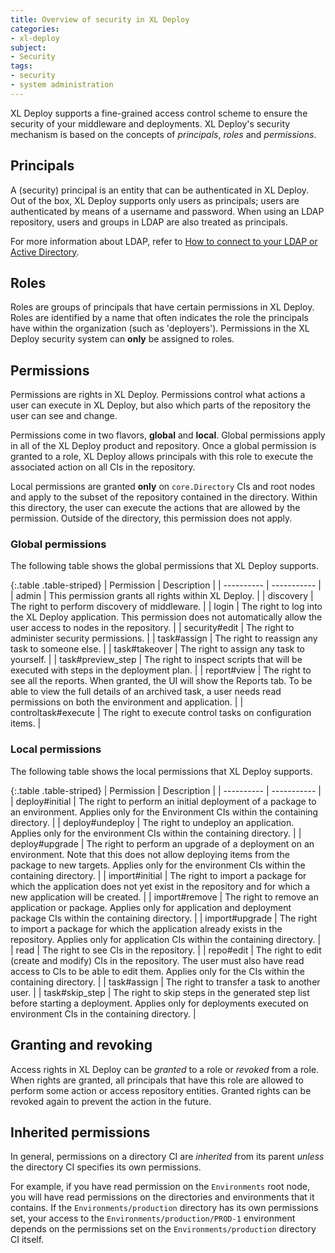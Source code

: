 ```yaml
---
title: Overview of security in XL Deploy
categories:
- xl-deploy
subject:
- Security
tags:
- security
- system administration
---
```


XL Deploy supports a fine-grained access control scheme to ensure the security of your middleware and deployments. XL Deploy's security mechanism is based on the concepts of _principals_, _roles_ and _permissions_.

## Principals

A (security) principal is an entity that can be authenticated in XL Deploy. Out of the box, XL Deploy supports only users as principals; users are authenticated by means of a username and password. When using an LDAP repository, users and groups in LDAP are also treated as principals.

For more information about LDAP, refer to [How to connect to your LDAP or Active Directory](/xl-deploy/how-to/connect-ldap-or-active-directory.html).

## Roles

Roles are groups of principals that have certain permissions in XL Deploy. Roles are identified by a name that often indicates the role the principals have within the organization (such as 'deployers'). Permissions in the XL Deploy security system can **only** be assigned to roles.

## Permissions

Permissions are rights in XL Deploy. Permissions control what actions a user can execute in XL Deploy, but also which parts of the repository the user can see and change.

Permissions come in two flavors, **global** and **local**. Global permissions apply in all of the XL Deploy product and repository. Once a global permission is granted to a role, XL Deploy allows principals with this role to execute the associated action on all CIs in the repository.

Local permissions are granted **only** on `core.Directory` CIs and root nodes and apply to the subset of the repository contained in the directory. Within this directory, the user can execute the actions that are allowed by the permission. Outside of the directory, this permission does not apply. 

### Global permissions

The following table shows the global permissions that XL Deploy supports.

{:.table .table-striped}
| Permission | Description |
| ---------- | ----------- |
| admin | This permission grants all rights within XL Deploy. |
| discovery | The right to perform discovery of middleware. |
| login | The right to log into the XL Deploy application. This permission does not automatically allow the user access to nodes in the repository. |
| security#edit | The right to administer security permissions. |
| task#assign | The right to reassign any task to someone else. |
| task#takeover | The right to assign any task to yourself. |
| task#preview_step | The right to inspect scripts that will be executed with steps in the deployment plan. |
| report#view | The right to see all the reports. When granted, the UI will show the Reports tab. To be able to view the full details of an archived task, a user needs read permissions on both the environment and application. |
| controltask#execute | The right to execute control tasks on configuration items. |

### Local permissions

The following table shows the local permissions that XL Deploy supports.

{:.table .table-striped}
| Permission | Description |
| ---------- | ----------- |
| deploy#initial | The right to perform an initial deployment of a package to an environment. Applies only for the Environment CIs within the containing directory. |
| deploy#undeploy | The right to undeploy an application. Applies only for the environment CIs within the containing directory. |
| deploy#upgrade | The right to perform an upgrade of a deployment on an environment. Note that this does not allow deploying items from the package to new targets. Applies only for the environment CIs within the containing directory. |
| import#initial | The right to import a package for which the application does not yet exist in the repository and for which a new application will be created. |
| import#remove | The right to remove an application or package. Applies only for application and deployment package CIs within the containing directory. |
| import#upgrade | The right to import a package for which the application already exists in the repository. Applies only for application CIs within the containing directory. |
| read | The right to see CIs in the repository. |
| repo#edit | The right to edit (create and modify) CIs in the repository. The user must also have read access to CIs to be able to edit them. Applies only for the CIs within the containing directory. |
| task#assign | The right to transfer a task to another user. |
| task#skip_step | The right to skip steps in the generated step list before starting a deployment. Applies only for deployments executed on environment CIs in the containing directory. |

## Granting and revoking

Access rights in XL Deploy can be _granted_ to a role or _revoked_ from a role. When rights are granted, all principals that have this role are allowed to perform some action or access repository entities. Granted rights can be revoked again to prevent the action in the future.

## Inherited permissions

In general, permissions on a directory CI are _inherited_ from its parent _unless_ the directory CI specifies its own permissions. 

For example, if you have read permission on the `Environments` root node, you will have read permissions on the  directories and environments that it contains. If the `Environments/production` directory has its own permissions set, your access to the `Environments/production/PROD-1` environment depends on the permissions set on the `Environments/production` directory CI itself.
